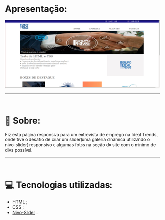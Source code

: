 # Apresentação:

![](images/apresentacao.png)

---

<br>

# **:notebook_with_decorative_cover: Sobre:**

Fiz esta página responsiva para um entrevista de emprego na Ideal Trends, onde tive o desafio de criar um slider(uma galeria dinâmica utilizando o nivo-slider) responsivo e algumas fotos na seção do site com o mínimo de divs possível.

---

<br>

# **:computer: Tecnologias utilizadas:**

- HTML ;
- CSS ;
- [Nivo-Slider](http://www.jqueryscript.net/download/nivo-slider.zip) .